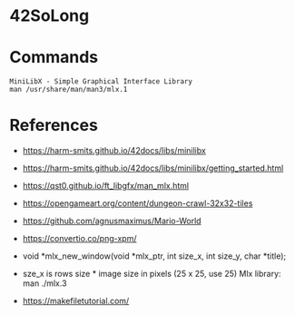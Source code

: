 # 42SoLong

# Commands

	MiniLibX - Simple Graphical Interface Library
	man /usr/share/man/man3/mlx.1

# References
- https://harm-smits.github.io/42docs/libs/minilibx
- https://harm-smits.github.io/42docs/libs/minilibx/getting_started.html
- https://qst0.github.io/ft_libgfx/man_mlx.html
-	https://opengameart.org/content/dungeon-crawl-32x32-tiles
- https://github.com/agnusmaximus/Mario-World
- https://convertio.co/png-xpm/
- void  *mlx_new_window(void *mlx_ptr, int size_x, int size_y, char *title);
- sze_x is rows size * image size in pixels (25 x 25, use 25) 	Mlx library: man ./mlx.3


- https://makefiletutorial.com/